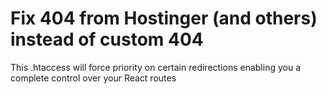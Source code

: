 # Fix 404 from Hostinger (and others) instead of custom 404

This .htaccess will force priority on certain redirections enabling you a complete control over your React routes